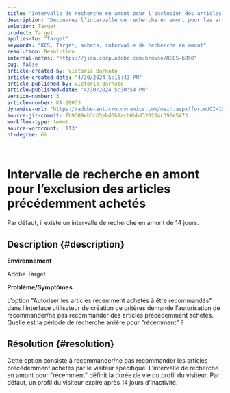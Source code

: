 ```yaml
---
title: "Intervalle de recherche en amont pour l’exclusion des articles précédemment achetés"
description: "Découvrez l’intervalle de recherche en amont pour les articles récemment achetés."
solution: Target
product: Target
applies-to: "Target"
keywords: "KCS, Target, achats, intervalle de recherche en amont"
resolution: Resolution
internal-notes: "https://jira.corp.adobe.com/browse/RECS-6850"
bug: false
article-created-by: Victoria Barnato
article-created-date: "4/30/2024 5:16:43 PM"
article-published-by: Victoria Barnato
article-published-date: "4/30/2024 5:30:54 PM"
version-number: 3
article-number: KA-20033
dynamics-url: "https://adobe-ent.crm.dynamics.com/main.aspx?forceUCI=1&pagetype=entityrecord&etn=knowledgearticle&id=be6d0369-1507-ef11-9f89-000d3a31b84a"
source-git-commit: fb9389eb3c65ebd5b1acb0bbd320224c390e5473
workflow-type: tm+mt
source-wordcount: '113'
ht-degree: 6%

---
```


# Intervalle de recherche en amont pour l’exclusion des articles précédemment achetés


Par défaut, il existe un intervalle de recherche en amont de 14 jours.

## Description {#description}


<b>Environnement</b>

Adobe Target

<b>Problème/Symptômes</b>

L’option &quot;Autoriser les articles récemment achetés à être recommandés&quot; dans l’interface utilisateur de création de critères demande l’autorisation de recommander/ne pas recommander des articles précédemment achetés. Quelle est la période de recherche arrière pour &quot;récemment&quot; ?


## Résolution {#resolution}


Cette option consiste à recommander/ne pas recommander les articles précédemment achetés par le visiteur spécifique. L’intervalle de recherche en amont pour &quot;récemment&quot; définit la durée de vie du profil du visiteur. Par défaut, un profil du visiteur expire après 14 jours d’inactivité.
